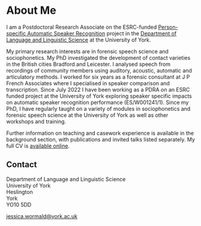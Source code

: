 # About Me

I am a Postdoctoral Research Associate on the ESRC-funded [Person-specific Automatic Speaker Recognition](https://pasr.york.ac.uk/home) project in the [Department of Language and Linguistic Science](https://www.york.ac.uk/language/) at the University of York. 

My primary research interests are in forensic speech science and sociophonetics. My PhD investigated the development of contact varieties in the British cities Bradford and Leicester. I analysed speech from recordings of community members using auditory, acoustic, automatic and articulatory methods. I worked for six years as a forensic consultant at J P French Associates where I specialised in speaker comparison and transcription. Since July 2022 I have been working as a PDRA on an ESRC funded project at the University of York exploring speaker specific impacts on automatic speaker recognition performance (ES/W001241/1). Since my PhD, I have regularly taught on a variety of modules in sociophonetics and forensic speech science at the University of York as well as other workshops and training. 

Further information on teaching and casework experience is available in the background section, with publications and invited talks listed separately.  My full CV is [available online](https://drive.google.com/file/d/1G1JgjGKms8ZxI3QZ6p1wHTNxbC-qYmbB/view). 


## Contact

Department of Language and Linguistic Science  
University of York  
Heslington  
York  
YO10 5DD  
  
jessica.wormald@york.ac.uk
